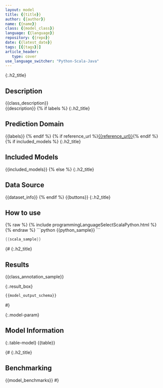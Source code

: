 ```yaml
---
layout: model
title: {{title}}
author: {{author}}
name: {{name}}
class: {{model_class}}
language: {{language}}
repository: {{repo}}
date: {{latest_date}}
tags: [{{tags}}]
article_header:
   type: cover
use_language_switcher: "Python-Scala-Java"
---
```


{:.h2_title}
## Description
{{class_description}}  
{{description}}
{% if labels %}
{:.h2_title}
## Prediction Domain
{{labels}}
{% endif %}
{% if reference_url %}[{{reference_url}}]({{reference_url}}){% endif %}
{% if included_models %}
{:.h2_title}
## Included Models
{{included_models}}
{% else %}
{:.h2_title}
## Data Source
{{dataset_info}}
{% endif %}
{{buttons}}
{:.h2_title}
## How to use 
<div class="tabs-box" markdown="1">
{% raw %}
{% include programmingLanguageSelectScalaPython.html %}
{% endraw %}
```python
{{python_sample}}
```

```scala
{{scala_sample}}
```
</div>

{#
{:.h2_title}
## Results
{{class_annotation_sample}}

{:.result_box}
```python
{{model_output_schema}}
```
#}

{:.model-param}
## Model Information

{:.table-model}
{{table}}

{#
{:.h2_title}
## Benchmarking 
{{model_benchmarks}}
#}

